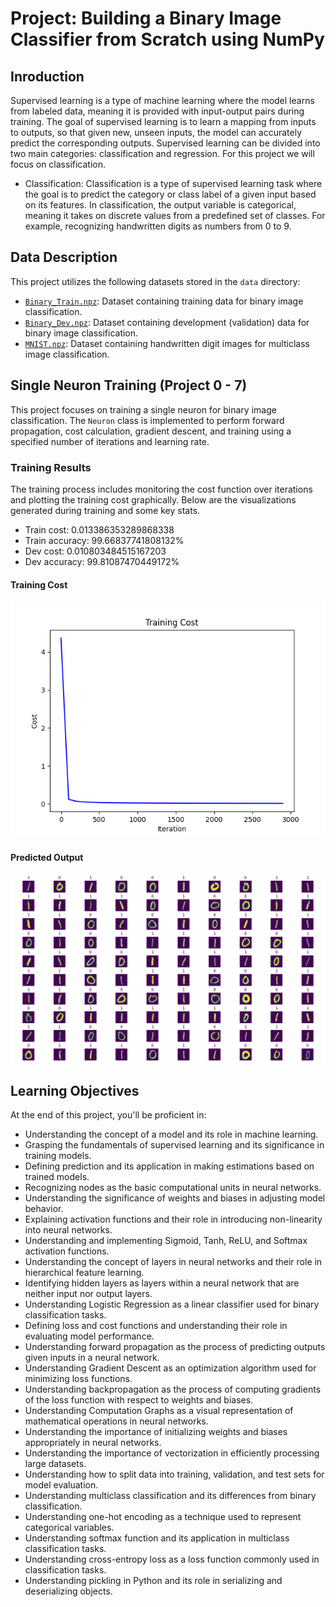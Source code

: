 # Project: Building a Binary Image Classifier from Scratch using NumPy

## Inroduction
Supervised learning is a type of machine learning where the model learns from labeled data, meaning it is provided with input-output pairs during training. The goal of supervised learning is to learn a mapping from inputs to outputs, so that given new, unseen inputs, the model can accurately predict the corresponding outputs. Supervised learning can be divided into two main categories: classification and regression. For this project we will focus on classification.

- Classification: Classification is a type of supervised learning task where the goal is to predict the category or class label of a given input based on its features. In classification, the output variable is categorical, meaning it takes on discrete values from a predefined set of classes. For example, recognizing handwritten digits as numbers from 0 to 9.

## Data Description
This project utilizes the following datasets stored in the `data` directory:

- [`Binary_Train.npz`](data/Binary_Train.npz): Dataset containing training data for binary image classification.
- [`Binary_Dev.npz`](data/Binary_Dev.npz): Dataset containing development (validation) data for binary image classification.
- [`MNIST.npz`](data/MNIST.npz): Dataset containing handwritten digit images for multiclass image classification.

## Single Neuron Training (Project 0 - 7)
This project focuses on training a single neuron for binary image classification. The `Neuron` class is implemented to perform forward propagation, cost calculation, gradient descent, and training using a specified number of iterations and learning rate.

### Training Results
The training process includes monitoring the cost function over iterations and plotting the training cost graphically. Below are the visualizations generated during training and some key stats.

- Train cost: 0.013386353289868338
- Train accuracy: 99.66837741808132%
- Dev cost: 0.010803484515167203
- Dev accuracy: 99.81087470449172%

#### Training Cost
![Training Cost](img/Neuron_training_cost.png)

#### Predicted Output
![Predicted Output](img/predicted_output.png)

## Learning Objectives
At the end of this project, you'll be proficient in:

- Understanding the concept of a model and its role in machine learning.
- Grasping the fundamentals of supervised learning and its significance in training models.
- Defining prediction and its application in making estimations based on trained models.
- Recognizing nodes as the basic computational units in neural networks.
- Understanding the significance of weights and biases in adjusting model behavior.
- Explaining activation functions and their role in introducing non-linearity into neural networks.
- Understanding and implementing Sigmoid, Tanh, ReLU, and Softmax activation functions.
- Understanding the concept of layers in neural networks and their role in hierarchical feature learning.
- Identifying hidden layers as layers within a neural network that are neither input nor output layers.
- Understanding Logistic Regression as a linear classifier used for binary classification tasks.
- Defining loss and cost functions and understanding their role in evaluating model performance.
- Understanding forward propagation as the process of predicting outputs given inputs in a neural network.
- Understanding Gradient Descent as an optimization algorithm used for minimizing loss functions.
- Understanding backpropagation as the process of computing gradients of the loss function with respect to weights and biases.
- Understanding Computation Graphs as a visual representation of mathematical operations in neural networks.
- Understanding the importance of initializing weights and biases appropriately in neural networks.
- Understanding the importance of vectorization in efficiently processing large datasets.
- Understanding how to split data into training, validation, and test sets for model evaluation.
- Understanding multiclass classification and its differences from binary classification.
- Understanding one-hot encoding as a technique used to represent categorical variables.
- Understanding softmax function and its application in multiclass classification tasks.
- Understanding cross-entropy loss as a loss function commonly used in classification tasks.
- Understanding pickling in Python and its role in serializing and deserializing objects.